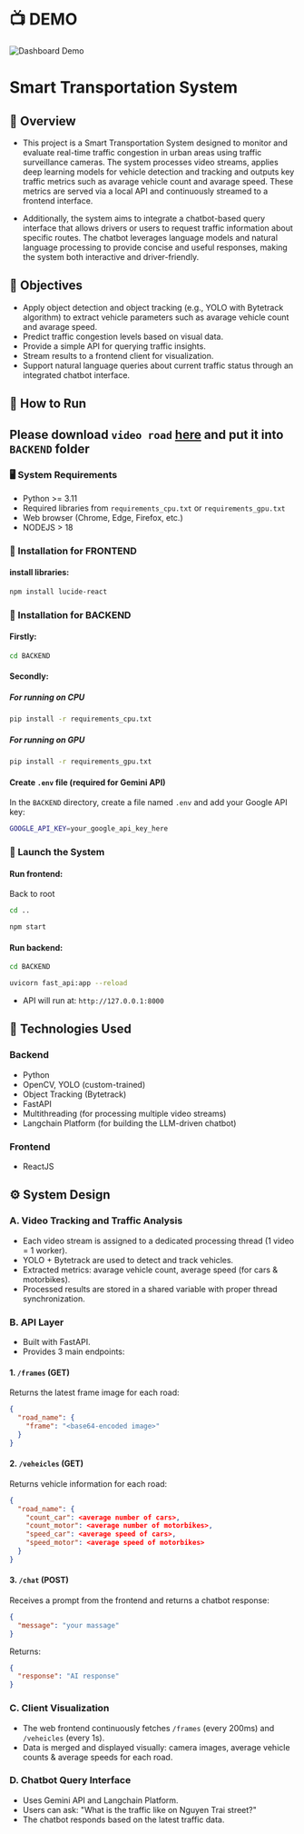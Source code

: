 # 📺 DEMO

![Dashboard Demo](https://raw.githubusercontent.com/vietanhlee/Smart-Transportation-System/refs/heads/main/display_for_github/demo.png)

# Smart Transportation System

## 🚦 Overview

- This project is a Smart Transportation System designed to monitor and evaluate real-time traffic congestion in urban areas using traffic surveillance cameras. The system processes video streams, applies deep learning models for vehicle detection and tracking and outputs key traffic metrics such as avarage vehicle count and avarage speed. These metrics are served via a local API and continuously streamed to a frontend interface.

- Additionally, the system aims to integrate a chatbot-based query interface that allows drivers or users to request traffic information about specific routes. The chatbot leverages language models and natural language processing to provide concise and useful responses, making the system both interactive and driver-friendly.

## 🎯 Objectives

- Apply object detection and object tracking (e.g., YOLO with Bytetrack algorithm) to extract vehicle parameters such as avarage vehicle count and avarage speed.
- Predict traffic congestion levels based on visual data.
- Provide a simple API for querying traffic insights.
- Stream results to a frontend client for visualization.
- Support natural language queries about current traffic status through an integrated chatbot interface.


## 🧪 How to Run
## Please download `video road` [here]() and put it into `BACKEND` folder
### 🖥️ System Requirements

- Python >= 3.11
- Required libraries from `requirements_cpu.txt` or `requirements_gpu.txt`
- Web browser (Chrome, Edge, Firefox, etc.)
- NODEJS > 18

### 💾 Installation for FRONTEND

#### install libraries:

```bash
npm install lucide-react
```

### 💾 Installation for BACKEND

#### Firstly:
```bash
cd BACKEND
```

#### Secondly:

##### For running on CPU 

```bash
pip install -r requirements_cpu.txt
```

##### For running on GPU

```bash
pip install -r requirements_gpu.txt
```

#### Create `.env` file (required for Gemini API)

In the `BACKEND` directory, create a file named `.env` and add your Google API key:

```bash
GOOGLE_API_KEY=your_google_api_key_here
```

### 🚀 Launch the System

#### Run frontend:
Back to root
```bash
cd ..
```

```bash
npm start
```

#### Run backend:

```bash
cd BACKEND
```

```bash
uvicorn fast_api:app --reload
```

- API will run at: `http://127.0.0.1:8000`


## 🧠 Technologies Used

### Backend

- Python
- OpenCV, YOLO (custom-trained)
- Object Tracking (Bytetrack)
- FastAPI
- Multithreading (for processing multiple video streams)
- Langchain Platform (for building the LLM-driven chatbot)

### Frontend

- ReactJS 

## ⚙️ System Design

### A. Video Tracking and Traffic Analysis

- Each video stream is assigned to a dedicated processing thread (1 video = 1 worker).
- YOLO + Bytetrack are used to detect and track vehicles.
- Extracted metrics: avarage vehicle count, average speed (for cars & motorbikes).
- Processed results are stored in a shared variable with proper thread synchronization.

### B. API Layer

- Built with FastAPI.
- Provides 3 main endpoints:

#### 1. `/frames` (GET)

Returns the latest frame image for each road:

```json
{
  "road_name": {
    "frame": "<base64-encoded image>"
  }
}
```

#### 2. `/veheicles` (GET)

Returns vehicle information for each road:

```json
{
  "road_name": {
    "count_car": <average number of cars>,
    "count_motor": <average number of motorbikes>,
    "speed_car": <average speed of cars>,
    "speed_motor": <average speed of motorbikes>
  }
}
```

#### 3. `/chat` (POST)

Receives a prompt from the frontend and returns a chatbot response:

```json
{
  "message": "your massage"
}
```

Returns:

```json
{
  "response": "AI response"
}
```

### C. Client Visualization

- The web frontend continuously fetches `/frames` (every 200ms) and `/veheicles` (every 1s).
- Data is merged and displayed visually: camera images, average vehicle counts & average speeds for each road.

### D. Chatbot Query Interface

- Uses Gemini API and Langchain Platform.
- Users can ask: "What is the traffic like on Nguyen Trai street?"
- The chatbot responds based on the latest traffic data.
